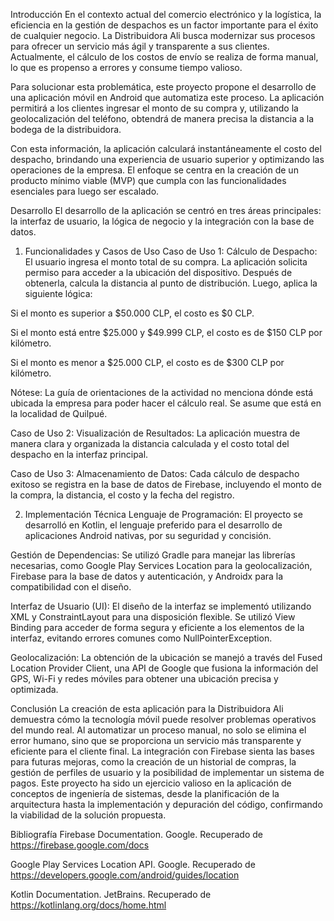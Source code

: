 Introducción
En el contexto actual del comercio electrónico y la logística, la eficiencia en la gestión de despachos es un factor importante para el éxito de cualquier negocio. La Distribuidora Ali busca modernizar sus procesos para ofrecer un servicio más ágil y transparente a sus clientes. Actualmente, el cálculo de los costos de envío se realiza de forma manual, lo que es propenso a errores y consume tiempo valioso.

Para solucionar esta problemática, este proyecto propone el desarrollo de una aplicación móvil en Android que automatiza este proceso. La aplicación permitirá a los clientes ingresar el monto de su compra y, utilizando la geolocalización del teléfono, obtendrá de manera precisa la distancia a la bodega de la distribuidora.

Con esta información, la aplicación calculará instantáneamente el costo del despacho, brindando una experiencia de usuario superior y optimizando las operaciones de la empresa. El enfoque se centra en la creación de un producto mínimo viable (MVP) que cumpla con las funcionalidades esenciales para luego ser escalado.

Desarrollo
El desarrollo de la aplicación se centró en tres áreas principales: la interfaz de usuario, la lógica de negocio y la integración con la base de datos.

1. Funcionalidades y Casos de Uso
Caso de Uso 1: Cálculo de Despacho: El usuario ingresa el monto total de su compra. La aplicación solicita permiso para acceder a la ubicación del dispositivo. Después de obtenerla, calcula la distancia al punto de distribución. Luego, aplica la siguiente lógica:

Si el monto es superior a $50.000 CLP, el costo es $0 CLP.

Si el monto está entre $25.000 y $49.999 CLP, el costo es de $150 CLP por kilómetro.

Si el monto es menor a $25.000 CLP, el costo es de $300 CLP por kilómetro.

Nótese: La guía de orientaciones de la actividad no menciona dónde está ubicada la empresa para poder hacer el cálculo real. Se asume que está en la localidad de Quilpué.

Caso de Uso 2: Visualización de Resultados: La aplicación muestra de manera clara y organizada la distancia calculada y el costo total del despacho en la interfaz principal.

Caso de Uso 3: Almacenamiento de Datos: Cada cálculo de despacho exitoso se registra en la base de datos de Firebase, incluyendo el monto de la compra, la distancia, el costo y la fecha del registro.

2. Implementación Técnica
Lenguaje de Programación: El proyecto se desarrolló en Kotlin, el lenguaje preferido para el desarrollo de aplicaciones Android nativas, por su seguridad y concisión.

Gestión de Dependencias: Se utilizó Gradle para manejar las librerías necesarias, como Google Play Services Location para la geolocalización, Firebase para la base de datos y autenticación, y Androidx para la compatibilidad con el diseño.

Interfaz de Usuario (UI): El diseño de la interfaz se implementó utilizando XML y ConstraintLayout para una disposición flexible. Se utilizó View Binding para acceder de forma segura y eficiente a los elementos de la interfaz, evitando errores comunes como NullPointerException.

Geolocalización: La obtención de la ubicación se manejó a través del Fused Location Provider Client, una API de Google que fusiona la información del GPS, Wi-Fi y redes móviles para obtener una ubicación precisa y optimizada.

Conclusión
La creación de esta aplicación para la Distribuidora Ali demuestra cómo la tecnología móvil puede resolver problemas operativos del mundo real. Al automatizar un proceso manual, no solo se elimina el error humano, sino que se proporciona un servicio más transparente y eficiente para el cliente final. La integración con Firebase sienta las bases para futuras mejoras, como la creación de un historial de compras, la gestión de perfiles de usuario y la posibilidad de implementar un sistema de pagos. Este proyecto ha sido un ejercicio valioso en la aplicación de conceptos de ingeniería de sistemas, desde la planificación de la arquitectura hasta la implementación y depuración del código, confirmando la viabilidad de la solución propuesta.

Bibliografía
Firebase Documentation. Google. Recuperado de https://firebase.google.com/docs

Google Play Services Location API. Google. Recuperado de https://developers.google.com/android/guides/location

Kotlin Documentation. JetBrains. Recuperado de https://kotlinlang.org/docs/home.html
